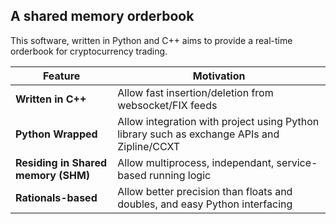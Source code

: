 ## A shared memory orderbook

This software, written in Python and C++ aims to provide a real-time orderbook for cryptocurrency trading.

| Feature | Motivation |
| ---- | --- |
| **Written in C++**| Allow fast insertion/deletion from websocket/FIX feeds |
| **Python Wrapped**| Allow integration with project using Python library such as exchange APIs and Zipline/CCXT |
| **Residing in Shared memory (SHM)**| Allow multiprocess, independant, service-based running logic |
| **Rationals-based**| Allow better precision than floats and doubles, and easy Python interfacing |
